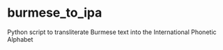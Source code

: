 # burmese_to_ipa
Python script to transliterate Burmese text into the International Phonetic Alphabet
